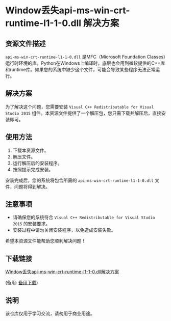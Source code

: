 # Window丢失api-ms-win-crt-runtime-l1-1-0.dll 解决方案

## 资源文件描述

`api-ms-win-crt-runtime-l1-1-0.dll` 是MFC（Microsoft Foundation Classes）运行时环境的库。Python在Windows上编译时，底层也会用到微软提供的C++库和runtime库。如果您的系统中缺少这个文件，可能会导致某些程序无法正常运行。

## 解决方案

为了解决这个问题，您需要安装 `Visual C++ Redistributable for Visual Studio 2015` 组件。本资源文件提供了一个解压包，您只需下载并解压后，直接安装即可。

## 使用方法

1. 下载本资源文件。
2. 解压文件。
3. 运行解压后的安装程序。
4. 按照提示完成安装。

安装完成后，您的系统将包含所需的 `api-ms-win-crt-runtime-l1-1-0.dll` 文件，问题将得到解决。

## 注意事项

- 请确保您的系统符合 `Visual C++ Redistributable for Visual Studio 2015` 的安装要求。
- 安装过程中请勿关闭安装程序，以免造成安装失败。

希望本资源文件能帮助您顺利解决问题！

## 下载链接
[Window丢失api-ms-win-crt-runtime-l1-1-0.dll解决方案](https://pan.quark.cn/s/782232e96ad9) 

(备用: [备用下载](https://pan.baidu.com/s/17VFhedPaWhdb3CUFNnsN8w?pwd=1234))

## 说明

该仓库仅用于学习交流，请勿用于商业用途。
